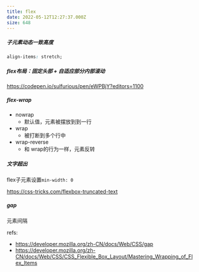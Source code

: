 ```yaml
---
title: flex
date: 2022-05-12T12:27:37.000Z
size: 648
---
```

##### 子元素动态一致高度

```css
align-items: stretch;
```
##### flex布局：固定头部 + 自适应部分内部滚动
https://codepen.io/sulfurious/pen/eWPBjY?editors=1100

##### flex-wrap

- nowrap
  - 默认值，元素被摆放到到一行
- wrap
  - 被打断到多个行中
- wrap-reverse
  - 和 wrap的行为一样，元素反转

##### 文字超出

flex子元素设置`min-width: 0`

https://css-tricks.com/flexbox-truncated-text

##### gap

元素间隔


refs:
- https://developer.mozilla.org/zh-CN/docs/Web/CSS/gap
- https://developer.mozilla.org/zh-CN/docs/Web/CSS/CSS_Flexible_Box_Layout/Mastering_Wrapping_of_Flex_Items

